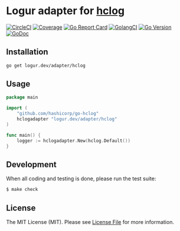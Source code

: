 # Logur adapter for [hclog](https://github.com/hashicorp/go-hclog)

[![CircleCI](https://circleci.com/gh/logur/adapter-hclog.svg?style=svg)](https://circleci.com/gh/logur/adapter-hclog)
[![Coverage](https://gocover.io/_badge/logur.dev/adapter/hclog)](https://gocover.io/logur.dev/adapter/hclog)
[![Go Report Card](https://goreportcard.com/badge/logur.dev/adapter/hclog?style=flat-square)](https://goreportcard.com/report/logur.dev/adapter/hclog)
[![GolangCI](https://golangci.com/badges/github.com/logur/adapter-hclog.svg)](https://golangci.com/r/github.com/logur/adapter-hclog)
[![Go Version](https://img.shields.io/badge/go%20version-%3E=1.11-61CFDD.svg?style=flat-square)](https://github.com/logur/adapter-hclog)
[![GoDoc](http://img.shields.io/badge/godoc-reference-5272B4.svg?style=flat-square)](https://godoc.org/logur.dev/adapter/hclog)


## Installation

```bash
go get logur.dev/adapter/hclog
```


## Usage

```go
package main

import (
	"github.com/hashicorp/go-hclog"
	hclogadapter "logur.dev/adapter/hclog"
)

func main() {
	logger := hclogadapter.New(hclog.Default())
}
```


## Development

When all coding and testing is done, please run the test suite:

``` bash
$ make check
```


## License

The MIT License (MIT). Please see [License File](LICENSE) for more information.
